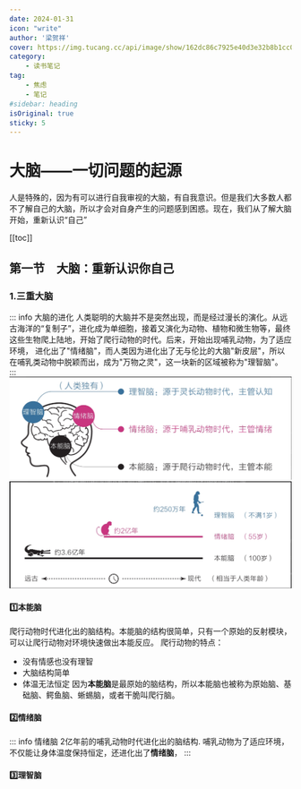 ```yaml
---
date: 2024-01-31
icon: "write"
author: '梁贺祥'
cover: https://img.tucang.cc/api/image/show/162dc86c7925e40d3e32b8b1cc036876
category:
    - 读书笔记
tag:
    - 焦虑
    - 笔记
#sidebar: heading
isOriginal: true
sticky: 5
---
```


# 大脑——一切问题的起源
人是特殊的，因为有可以进行自我审视的大脑，有自我意识。但是我们大多数人都不了解自己的大脑，所以才会对自身产生的问题感到困惑。现在，我们从了解大脑开始，重新认识“自己”

<!-- more -->
[[toc]]
## <HopeIcon icon="article" color="orange" size="2rem"/> 第一节　大脑：重新认识你自己

### 1.三重大脑
::: info 大脑的进化
人类聪明的大脑并不是突然出现，而是经过漫长的演化。从远古海洋的“复制子”，进化成为单细胞，接着又演化为动物、植物和微生物等，最终这些生物爬上陆地，开始了爬行动物的时代。后来，开始出现哺乳动物，为了适应环境， 进化出了"情绪脑"，而人类因为进化出了无与伦比的大脑"新皮层"，所以在哺乳类动物中脱颖而出，成为"万物之灵"，这一块新的区域被称为"理智脑"。
:::
![](https://raw.githubusercontent.com/lianghexiang/picgo-picture/main/vuepress/2024-02-05-POggHv.png)
![33](https://raw.githubusercontent.com/lianghexiang/picgo-picture/main/vuepress/2024-02-05-De6pnz.png)

#### :one:本能脑
爬行动物时代进化出的脑结构。本能脑的结构很简单，只有一个原始的反射模块，可以让爬行动物对环境快速做出本能反应。
爬行动物的特点：
- 没有情感也没有理智
- 大脑结构简单
- 体温无法恒定
因为**本能脑**是最原始的脑结构，所以本能脑也被称为原始脑、基础脑、鳄鱼脑、蜥蜴脑，或者干脆叫爬行脑。
#### :two:情绪脑
::: info 情绪脑
2亿年前的哺乳动物时代进化出的脑结构.
哺乳动物为了适应环境，不仅能让身体温度保持恒定，还进化出了**情绪脑**，
:::
#### :three:理智脑
